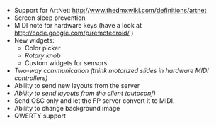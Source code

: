   * Support for ArtNet: http://www.thedmxwiki.com/definitions/artnet
  * Screen sleep prevention
  * MIDI note for hardware keys (have a look at http://code.google.com/p/remotedroid/ )
  * New widgets:
    * Color picker
    * _Rotary knob_
    * Custom widgets for sensors
  * _Two-way communication (think motorized slides in hardware MIDI controllers)_
  * Ability to send new layouts from the server
  * _Ability to send layouts from the client (autoconf)_
  * Send OSC only and let the FP server convert it to MIDI.
  * Ability to change background image
  * QWERTY support